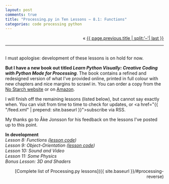 ```yaml
---
layout: post
comments: true
title: "Processing.py in Ten Lessons – 8.1: Functions"
categories: code processing python
---
```


<p markdown="1" style="text-align:right">
&laquo; <a href="{{ page.previous.url }}">{{ page.previous.title | split:'–'| last }}</a>
</p>

---
&nbsp;  
I must apologise: development of these lessons is on hold for now.

**But I have a new book out titled *Learn Python Visually: Creative Coding with Python Mode for Processing***. The book contains a refined and redesigned version of what I've provided online, printed in full colour with new chapters and nice margins to scrawl in. You can order a copy from the [No Starch website](https://nostarch.com/) or on [Amazon](https://www.amazon.com/Learn-Python-Visually-Tristan-Bunn-ebook/dp/B08JKNHDWN/). 

I will finish off the remaining lessons (listed below), but cannot say exactly when. You can visit from time to time to check for updates, or <a href="{{ "/feed.xml" | prepend: site.baseurl }}">subscribe via RSS</a>.

My thanks go to Åke Jonsson for his feedback on the lessons I've posted up to this point.

**In development**  
*Lesson 8: Functions* *([lesson code](https://github.com/tabreturn/processing.py-book/tree/master/chapter-09-functions_and_periodic_motion))*  
*Lesson 9: Object-Orientation* *([lesson code](https://github.com/tabreturn/processing.py-book/tree/master/chapter-10-object-oriented_programming_and_pvector/microscopic))*  
*Lesson 10: Sound and Video*  
*Lesson 11: Some Physics*  
*Bonus Lesson: 3D and Shaders*

<p style="text-align:right" markdown="1">
[Complete list of Processing.py lessons]({{ site.baseurl }}/#processing-reverse)
</p>
